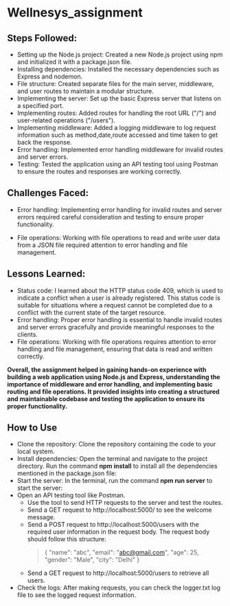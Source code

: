 # Wellnesys_assignment
## Steps Followed:

- Setting up the Node.js project: Created a new Node.js project using npm and initialized it with a package.json file.
- Installing dependencies: Installed the necessary dependencies such as Express and nodemon.
- File structure: Created separate files for the main server, middleware, and user routes to maintain a modular structure.
- Implementing the server: Set up the basic Express server that listens on a specified port.
- Implementing routes: Added routes for handling the root URL ("/") and user-related operations ("/users").
- Implementing middleware: Added a logging middleware to log request information such as method,date,route accessed and time taken to get back the response.
- Error handling: Implemented error handling middleware for invalid routes and server errors.
- Testing: Tested the application using an API testing tool using Postman to ensure the routes and responses are working correctly.

## Challenges Faced:

- Error handling: Implementing error handling for invalid routes and server errors required careful consideration and testing to ensure proper functionality.

- File operations: Working with file operations to read and write user data from a JSON file required attention to error handling and file management.

## Lessons Learned:

- Status code: I learned about the HTTP status code 409, which is used to indicate a conflict when a user is already registered. This status code is suitable for situations where a request cannot be completed due to a conflict with the current state of the target resource.
- Error handling: Proper error handling is essential to handle invalid routes and server errors gracefully and provide meaningful responses to the clients.
- File operations: Working with file operations requires attention to error handling and file management, ensuring that data is read and written correctly.

**Overall, the assignment helped in gaining hands-on experience with building a web application using Node.js and Express, understanding the importance of middleware and error handling, and implementing basic routing and file operations. It provided insights into creating a structured and maintainable codebase and testing the application to ensure its proper functionality.**

## How to Use

- Clone the repository: Clone the repository containing the code to your local system.
- Install dependencies: Open the terminal and navigate to the project directory. Run the command **npm install** to install all the dependencies mentioned in the package.json file:
- Start the server: In the terminal, run the command  **npm run server** to start the server:
- Open an API testing tool like Postman.
    - Use the tool to send HTTP requests to the server and test the routes.
    - Send a GET request to http://localhost:5000/ to see the welcome message.
    - Send a POST request to http://localhost:5000/users with the required user information in the request body. The request body should follow this structure:
        >{
            "name": "abc",
            "email": "abc@gmail.com",
            "age": 25,
            "gender": "Male",
            "city": "Delhi"
        }
    - Send a GET request to http://localhost:5000/users to retrieve all users.
- Check the logs: After making requests, you can check the logger.txt log file to see the logged request information.
